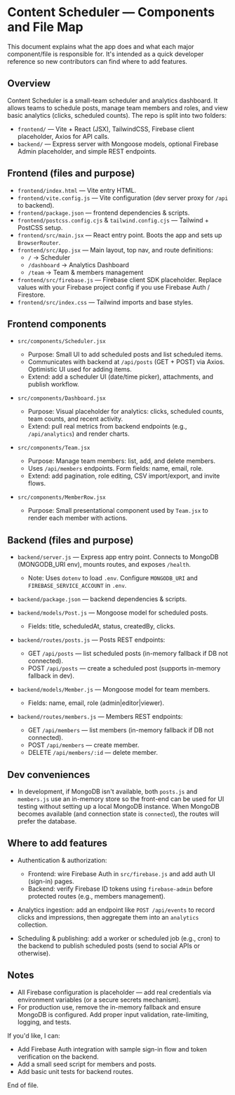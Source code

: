 # Content Scheduler — Components and File Map

This document explains what the app does and what each major component/file is responsible for. It's intended as a quick developer reference so new contributors can find where to add features.

Overview
--------
Content Scheduler is a small-team scheduler and analytics dashboard. It allows teams to schedule posts, manage team members and roles, and view basic analytics (clicks, scheduled counts). The repo is split into two folders:

- `frontend/` — Vite + React (JSX), TailwindCSS, Firebase client placeholder, Axios for API calls.
- `backend/` — Express server with Mongoose models, optional Firebase Admin placeholder, and simple REST endpoints.

Frontend (files and purpose)
----------------------------
- `frontend/index.html` — Vite entry HTML.
- `frontend/vite.config.js` — Vite configuration (dev server proxy for `/api` to backend).
- `frontend/package.json` — frontend dependencies & scripts.
- `frontend/postcss.config.cjs` & `tailwind.config.cjs` — Tailwind + PostCSS setup.
- `frontend/src/main.jsx` — React entry point. Boots the app and sets up `BrowserRouter`.
- `frontend/src/App.jsx` — Main layout, top nav, and route definitions:
  - `/` -> Scheduler
  - `/dashboard` -> Analytics Dashboard
  - `/team` -> Team & members management
- `frontend/src/firebase.js` — Firebase client SDK placeholder. Replace values with your Firebase project config if you use Firebase Auth / Firestore.
- `frontend/src/index.css` — Tailwind imports and base styles.

Frontend components
-------------------
- `src/components/Scheduler.jsx`
  - Purpose: Small UI to add scheduled posts and list scheduled items.
  - Communicates with backend at `/api/posts` (GET + POST) via Axios. Optimistic UI used for adding items.
  - Extend: add a scheduler UI (date/time picker), attachments, and publish workflow.

- `src/components/Dashboard.jsx`
  - Purpose: Visual placeholder for analytics: clicks, scheduled counts, team counts, and recent activity.
  - Extend: pull real metrics from backend endpoints (e.g., `/api/analytics`) and render charts.

- `src/components/Team.jsx`
  - Purpose: Manage team members: list, add, and delete members.
  - Uses `/api/members` endpoints. Form fields: name, email, role.
  - Extend: add pagination, role editing, CSV import/export, and invite flows.

- `src/components/MemberRow.jsx`
  - Purpose: Small presentational component used by `Team.jsx` to render each member with actions.

Backend (files and purpose)
--------------------------
- `backend/server.js` — Express app entry point. Connects to MongoDB (MONGODB_URI env), mounts routes, and exposes `/health`.
  - Note: Uses `dotenv` to load `.env`. Configure `MONGODB_URI` and `FIREBASE_SERVICE_ACCOUNT` in `.env`.

- `backend/package.json` — backend dependencies & scripts.

- `backend/models/Post.js` — Mongoose model for scheduled posts.
  - Fields: title, scheduledAt, status, createdBy, clicks.

- `backend/routes/posts.js` — Posts REST endpoints:
  - GET `/api/posts` — list scheduled posts (in-memory fallback if DB not connected).
  - POST `/api/posts` — create a scheduled post (supports in-memory fallback in dev).

- `backend/models/Member.js` — Mongoose model for team members.
  - Fields: name, email, role (admin|editor|viewer).

- `backend/routes/members.js` — Members REST endpoints:
  - GET `/api/members` — list members (in-memory fallback if DB not connected).
  - POST `/api/members` — create member.
  - DELETE `/api/members/:id` — delete member.

Dev conveniences
---------------
- In development, if MongoDB isn't available, both `posts.js` and `members.js` use an in-memory store so the front-end can be used for UI testing without setting up a local MongoDB instance. When MongoDB becomes available (and connection state is `connected`), the routes will prefer the database.

Where to add features
---------------------
- Authentication & authorization:
  - Frontend: wire Firebase Auth in `src/firebase.js` and add auth UI (sign-in) pages.
  - Backend: verify Firebase ID tokens using `firebase-admin` before protected routes (e.g., members management).

- Analytics ingestion: add an endpoint like `POST /api/events` to record clicks and impressions, then aggregate them into an `analytics` collection.

- Scheduling & publishing: add a worker or scheduled job (e.g., cron) to the backend to publish scheduled posts (send to social APIs or otherwise).

Notes
-----
- All Firebase configuration is placeholder — add real credentials via environment variables (or a secure secrets mechanism).
- For production use, remove the in-memory fallback and ensure MongoDB is configured. Add proper input validation, rate-limiting, logging, and tests.

If you'd like, I can:
- Add Firebase Auth integration with sample sign-in flow and token verification on the backend.
- Add a small seed script for members and posts.
- Add basic unit tests for backend routes.

End of file.
